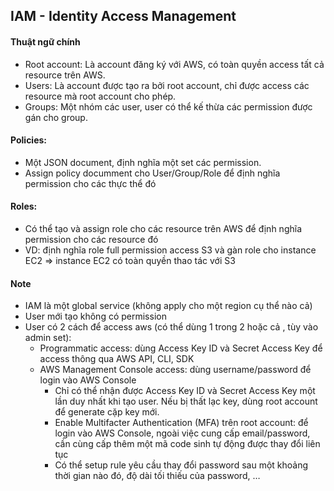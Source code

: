 ## IAM - Identity Access Management

#### Thuật ngữ chính

- Root account: Là account đăng ký với AWS, có toàn quyền access tất cả resource trên AWS.
- Users: Là account được tạo ra bởi root account, chỉ được access các resource mà root account cho phép.
- Groups: Một nhóm các user, user có thể kế thừa các permission được gán cho group.

#### Policies:

- Một JSON document, định nghĩa một set các permission.
- Assign policy documment cho User/Group/Role để định nghĩa permission cho các thực thể đó

#### Roles:

- Có thể tạo và assign role cho các resource trên AWS để định nghĩa permission cho các resource đó
- VD: định nghĩa role full permission access S3 và gàn role cho instance EC2 => instance EC2 có toàn quyền thao tác với S3

#### Note

- IAM là một global service (không apply cho một region cụ thể nào cả)
- User mới tạo không có permission
- User có 2 cách để access aws (có thể dùng 1 trong 2 hoặc cả , tùy vào admin set):
  + Programmatic access: dùng Access Key ID và Secret Access Key để access thông qua AWS API, CLI, SDK
  + AWS Management Console access: dùng username/password để login vào AWS Console
    - Chỉ có thể nhận được Access Key ID và Secret Access Key một lần duy nhất khi tạo user. Nếu bị thất lạc key, dùng root account để generate cặp key mới.
    - Enable Multifacter Authentication (MFA) trên root account: để login vào AWS Console, ngoài việc cung cấp email/password, cần cùng cấp thêm một mã code sinh tự động được thay đổi liên tục
    - Có thể setup rule yêu cầu thay đổi password sau một khoảng thời gian nào đó, độ dài tối thiếu của password, …
